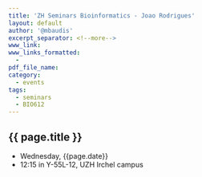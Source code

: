 ```yaml
---
title: 'ZH Seminars Bioinformatics - Joao Rodrigues'
layout: default
author: '@mbaudis'
excerpt_separator: <!--more-->
www_link:
www_links_formatted:
  - 
pdf_file_name:
category:
  - events
tags:
  - seminars
  - BIO612
---
```


## {{ page.title }}

* Wednesday, {{page.date}}
* 12:15 in Y-55L-12, UZH Irchel campus

<!--more-->
